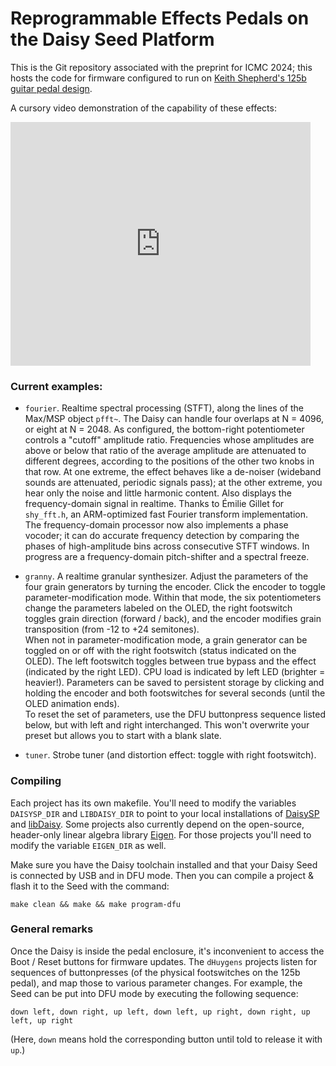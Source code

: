 # Reprogrammable Effects Pedals on the Daisy Seed Platform
This is the Git repository associated with the preprint for ICMC 2024; this hosts the code for firmware configured to run on [Keith Shepherd's 125b guitar pedal design](https://github.com/bkshepherd/DaisySeedProjects). 

A cursory video demonstration of the capability of these effects:

<iframe  title="YouTube video player" width="480" height="390" src="https://www.youtube.com/watch?v=kP8p7N7xG-s" frameborder="0" allowfullscreen></iframe>
<!-- https://github.com/amcerbu/StrobeSpectralGranular/blob/main/Documentation.mov -->

### Current examples:
* `fourier`. Realtime spectral processing (STFT), along the lines of the Max/MSP object `pfft~`. The Daisy can handle four overlaps at N = 4096, or eight at N = 2048. As configured, the bottom-right potentiometer controls a "cutoff" amplitude ratio. Frequencies whose amplitudes are above or below that ratio of the average amplitude are attenuated to different degrees, according to the positions of the other two knobs in that row. At one extreme, the effect behaves like a de-noiser (wideband sounds are attenuated, periodic signals pass); at the other extreme, you hear only the noise and little harmonic content. Also displays the frequency-domain signal in realtime. Thanks to Émilie Gillet for `shy_fft.h`, an ARM-optimized fast Fourier transform implementation.  
The frequency-domain processor now also implements a phase vocoder; it can do accurate frequency detection by comparing the phases of high-amplitude bins across consecutive STFT windows. In progress are a frequency-domain pitch-shifter and a spectral freeze.

* `granny`. A realtime granular synthesizer. Adjust the parameters of the four grain generators by turning the encoder. Click the encoder to toggle parameter-modification mode. Within that mode, the six potentiometers change the parameters labeled on the OLED, the right footswitch toggles grain direction (forward / back), and the encoder modifies grain transposition (from -12 to +24 semitones).  
When not in parameter-modification mode, a grain generator can be toggled on or off with the right footswitch (status indicated on the OLED). The left footswitch toggles between true bypass and the effect (indicated by the right LED). CPU load is indicated by left LED (brighter = heavier!). Parameters can be saved to persistent storage by clicking and holding the encoder and both footswitches for several seconds (until the OLED animation ends).  
To reset the set of parameters, use the DFU buttonpress sequence listed below, but with left and right interchanged. This won't overwrite your preset but allows you to start with a blank slate. 

* `tuner`. Strobe tuner (and distortion effect: toggle with right footswitch). 

### Compiling
Each project has its own makefile. You'll need to modify the variables `DAISYSP_DIR` and `LIBDAISY_DIR` to point to your local installations of [DaisySP](https://github.com/electro-smith/DaisySP) and [libDaisy](https://github.com/electro-smith/libDaisy). Some projects also currently depend on the open-source, header-only linear algebra library [Eigen](https://eigen.tuxfamily.org/index.php?title=Main_Page). For those projects you'll need to modify the variable `EIGEN_DIR` as well.

Make sure you have the Daisy toolchain installed and that your Daisy Seed is connected by USB and in DFU mode. Then you can compile a project & flash it to the Seed with the command:

    make clean && make && make program-dfu

### General remarks
Once the Daisy is inside the pedal enclosure, it's inconvenient to access the Boot / Reset buttons for firmware updates. The `dHuygens` projects listen for sequences of buttonpresses (of the physical footswitches on the 125b pedal), and map those to various parameter changes. For example, the Seed can be put into DFU mode by executing the following sequence:

    down left, down right, up left, down left, up right, down right, up left, up right

(Here, `down` means hold the corresponding button until told to release it with `up`.)
